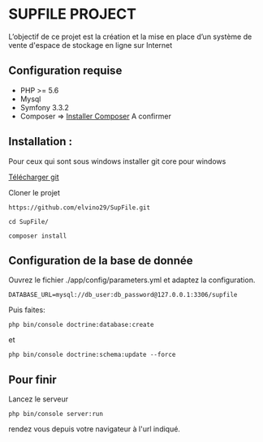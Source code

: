 # SUPFILE PROJECT

L’objectif de ce projet est la création et la mise en place d’un système de vente d'espace de stockage en ligne sur Internet


## Configuration requise
- PHP >= 5.6
- Mysql
- Symfony 3.3.2
- Composer => [Installer Composer](http://getcomposer.com/) A confirmer


## Installation :

Pour ceux qui sont sous windows installer git core pour windows

[Télécharger git](https://git-scm.com/downloads)

Cloner le projet 

`https://github.com/elvino29/SupFile.git`

`cd SupFile/`

`composer install`  



## Configuration de la base de donnée

Ouvrez le fichier ./app/config/parameters.yml et adaptez la configuration.
 
`DATABASE_URL=mysql://db_user:db_password@127.0.0.1:3306/supfile`

Puis faites:

`php bin/console doctrine:database:create`

et 

`php bin/console doctrine:schema:update --force`


## Pour finir
Lancez le serveur

`php bin/console server:run` 

rendez vous depuis votre navigateur à l'url indiqué.


